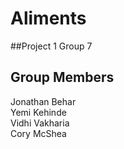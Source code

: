 # Aliments
##Project 1 Group 7
## Group Members
Jonathan Behar <br>
Yemi Kehinde <br>
Vidhi Vakharia <br>
Cory McShea <br>